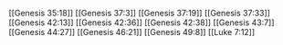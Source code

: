 [[Genesis 35:18]]
[[Genesis 37:3]]
[[Genesis 37:19]]
[[Genesis 37:33]]
[[Genesis 42:13]]
[[Genesis 42:36]]
[[Genesis 42:38]]
[[Genesis 43:7]]
[[Genesis 44:27]]
[[Genesis 46:21]]
[[Genesis 49:8]]
[[Luke 7:12]]
